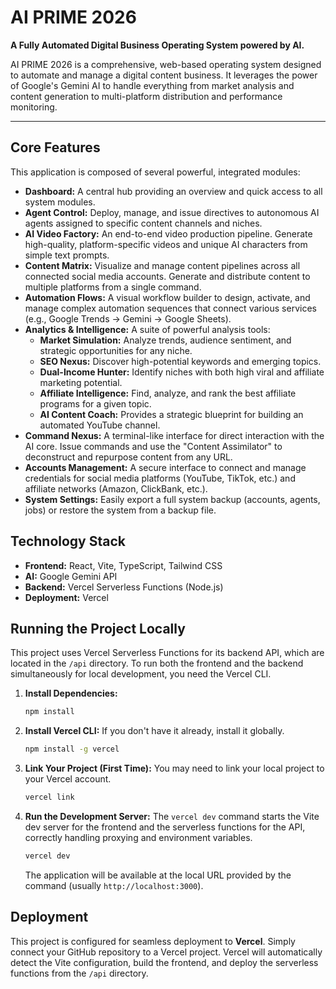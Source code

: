 # AI PRIME 2026

**A Fully Automated Digital Business Operating System powered by AI.**

AI PRIME 2026 is a comprehensive, web-based operating system designed to automate and manage a digital content business. It leverages the power of Google's Gemini AI to handle everything from market analysis and content generation to multi-platform distribution and performance monitoring.

---

## Core Features

This application is composed of several powerful, integrated modules:

*   **Dashboard:** A central hub providing an overview and quick access to all system modules.
*   **Agent Control:** Deploy, manage, and issue directives to autonomous AI agents assigned to specific content channels and niches.
*   **AI Video Factory:** An end-to-end video production pipeline. Generate high-quality, platform-specific videos and unique AI characters from simple text prompts.
*   **Content Matrix:** Visualize and manage content pipelines across all connected social media accounts. Generate and distribute content to multiple platforms from a single command.
*   **Automation Flows:** A visual workflow builder to design, activate, and manage complex automation sequences that connect various services (e.g., Google Trends -> Gemini -> Google Sheets).
*   **Analytics & Intelligence:** A suite of powerful analysis tools:
    *   **Market Simulation:** Analyze trends, audience sentiment, and strategic opportunities for any niche.
    *   **SEO Nexus:** Discover high-potential keywords and emerging topics.
    *   **Dual-Income Hunter:** Identify niches with both high viral and affiliate marketing potential.
    *   **Affiliate Intelligence:** Find, analyze, and rank the best affiliate programs for a given topic.
    *   **AI Content Coach:** Provides a strategic blueprint for building an automated YouTube channel.
*   **Command Nexus:** A terminal-like interface for direct interaction with the AI core. Issue commands and use the "Content Assimilator" to deconstruct and repurpose content from any URL.
*   **Accounts Management:** A secure interface to connect and manage credentials for social media platforms (YouTube, TikTok, etc.) and affiliate networks (Amazon, ClickBank, etc.).
*   **System Settings:** Easily export a full system backup (accounts, agents, jobs) or restore the system from a backup file.

## Technology Stack

*   **Frontend:** React, Vite, TypeScript, Tailwind CSS
*   **AI:** Google Gemini API
*   **Backend:** Vercel Serverless Functions (Node.js)
*   **Deployment:** Vercel

## Running the Project Locally

This project uses Vercel Serverless Functions for its backend API, which are located in the `/api` directory. To run both the frontend and the backend simultaneously for local development, you need the Vercel CLI.

1.  **Install Dependencies:**
    ```bash
    npm install
    ```

2.  **Install Vercel CLI:**
    If you don't have it already, install it globally.
    ```bash
    npm install -g vercel
    ```

3.  **Link Your Project (First Time):**
    You may need to link your local project to your Vercel account.
    ```bash
    vercel link
    ```

4.  **Run the Development Server:**
    The `vercel dev` command starts the Vite dev server for the frontend and the serverless functions for the API, correctly handling proxying and environment variables.
    ```bash
    vercel dev
    ```
    The application will be available at the local URL provided by the command (usually `http://localhost:3000`).

## Deployment

This project is configured for seamless deployment to **Vercel**. Simply connect your GitHub repository to a Vercel project. Vercel will automatically detect the Vite configuration, build the frontend, and deploy the serverless functions from the `/api` directory.
